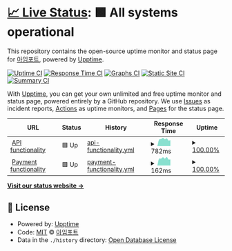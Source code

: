 # [📈 Live Status](https://health.iamport.kr): <!--live status--> **🟩 All systems operational**

This repository contains the open-source uptime monitor and status page for [아임포트](http://www.iamport.kr), powered by [Upptime](https://github.com/upptime/upptime).

[![Uptime CI](https://github.com/iamport/service-status/workflows/Uptime%20CI/badge.svg)](https://github.com/iamport/service-status/actions?query=workflow%3A%22Uptime+CI%22)
[![Response Time CI](https://github.com/iamport/service-status/workflows/Response%20Time%20CI/badge.svg)](https://github.com/iamport/service-status/actions?query=workflow%3A%22Response+Time+CI%22)
[![Graphs CI](https://github.com/iamport/service-status/workflows/Graphs%20CI/badge.svg)](https://github.com/iamport/service-status/actions?query=workflow%3A%22Graphs+CI%22)
[![Static Site CI](https://github.com/iamport/service-status/workflows/Static%20Site%20CI/badge.svg)](https://github.com/iamport/service-status/actions?query=workflow%3A%22Static+Site+CI%22)
[![Summary CI](https://github.com/iamport/service-status/workflows/Summary%20CI/badge.svg)](https://github.com/iamport/service-status/actions?query=workflow%3A%22Summary+CI%22)

With [Upptime](https://upptime.js.org), you can get your own unlimited and free uptime monitor and status page, powered entirely by a GitHub repository. We use [Issues](https://github.com/iamport/service-status/issues) as incident reports, [Actions](https://github.com/iamport/service-status/actions) as uptime monitors, and [Pages](https://health.iamport.kr) for the status page.

<!--start: status pages-->
<!-- This summary is generated by Upptime (https://github.com/upptime/upptime) -->
<!-- Do not edit this manually, your changes will be overwritten -->
<!-- prettier-ignore -->
| URL | Status | History | Response Time | Uptime |
| --- | ------ | ------- | ------------- | ------ |
| <img alt="" src="https://favicons.githubusercontent.com/vital-signs.prod.iamport.co" height="13"> [API functionality](https://vital-signs.prod.iamport.co/public/health/api) | 🟩 Up | [api-functionality.yml](https://github.com/iamport/service-status/commits/HEAD/history/api-functionality.yml) | <details><summary><img alt="Response time graph" src="./graphs/api-functionality/response-time-week.png" height="20"> 782ms</summary><br><a href="https://health.iamport.kr/history/api-functionality"><img alt="Response time 939" src="https://img.shields.io/endpoint?url=https%3A%2F%2Fraw.githubusercontent.com%2Fiamport%2Fservice-status%2FHEAD%2Fapi%2Fapi-functionality%2Fresponse-time.json"></a><br><a href="https://health.iamport.kr/history/api-functionality"><img alt="24-hour response time 677" src="https://img.shields.io/endpoint?url=https%3A%2F%2Fraw.githubusercontent.com%2Fiamport%2Fservice-status%2FHEAD%2Fapi%2Fapi-functionality%2Fresponse-time-day.json"></a><br><a href="https://health.iamport.kr/history/api-functionality"><img alt="7-day response time 782" src="https://img.shields.io/endpoint?url=https%3A%2F%2Fraw.githubusercontent.com%2Fiamport%2Fservice-status%2FHEAD%2Fapi%2Fapi-functionality%2Fresponse-time-week.json"></a><br><a href="https://health.iamport.kr/history/api-functionality"><img alt="30-day response time 818" src="https://img.shields.io/endpoint?url=https%3A%2F%2Fraw.githubusercontent.com%2Fiamport%2Fservice-status%2FHEAD%2Fapi%2Fapi-functionality%2Fresponse-time-month.json"></a><br><a href="https://health.iamport.kr/history/api-functionality"><img alt="1-year response time 939" src="https://img.shields.io/endpoint?url=https%3A%2F%2Fraw.githubusercontent.com%2Fiamport%2Fservice-status%2FHEAD%2Fapi%2Fapi-functionality%2Fresponse-time-year.json"></a></details> | <details><summary><a href="https://health.iamport.kr/history/api-functionality">100.00%</a></summary><a href="https://health.iamport.kr/history/api-functionality"><img alt="All-time uptime 99.88%" src="https://img.shields.io/endpoint?url=https%3A%2F%2Fraw.githubusercontent.com%2Fiamport%2Fservice-status%2FHEAD%2Fapi%2Fapi-functionality%2Fuptime.json"></a><br><a href="https://health.iamport.kr/history/api-functionality"><img alt="24-hour uptime 100.00%" src="https://img.shields.io/endpoint?url=https%3A%2F%2Fraw.githubusercontent.com%2Fiamport%2Fservice-status%2FHEAD%2Fapi%2Fapi-functionality%2Fuptime-day.json"></a><br><a href="https://health.iamport.kr/history/api-functionality"><img alt="7-day uptime 100.00%" src="https://img.shields.io/endpoint?url=https%3A%2F%2Fraw.githubusercontent.com%2Fiamport%2Fservice-status%2FHEAD%2Fapi%2Fapi-functionality%2Fuptime-week.json"></a><br><a href="https://health.iamport.kr/history/api-functionality"><img alt="30-day uptime 99.46%" src="https://img.shields.io/endpoint?url=https%3A%2F%2Fraw.githubusercontent.com%2Fiamport%2Fservice-status%2FHEAD%2Fapi%2Fapi-functionality%2Fuptime-month.json"></a><br><a href="https://health.iamport.kr/history/api-functionality"><img alt="1-year uptime 99.88%" src="https://img.shields.io/endpoint?url=https%3A%2F%2Fraw.githubusercontent.com%2Fiamport%2Fservice-status%2FHEAD%2Fapi%2Fapi-functionality%2Fuptime-year.json"></a></details>
| <img alt="" src="https://favicons.githubusercontent.com/vital-signs.prod.iamport.co" height="13"> [Payment functionality](https://vital-signs.prod.iamport.co/public/health/pay) | 🟩 Up | [payment-functionality.yml](https://github.com/iamport/service-status/commits/HEAD/history/payment-functionality.yml) | <details><summary><img alt="Response time graph" src="./graphs/payment-functionality/response-time-week.png" height="20"> 162ms</summary><br><a href="https://health.iamport.kr/history/payment-functionality"><img alt="Response time 186" src="https://img.shields.io/endpoint?url=https%3A%2F%2Fraw.githubusercontent.com%2Fiamport%2Fservice-status%2FHEAD%2Fapi%2Fpayment-functionality%2Fresponse-time.json"></a><br><a href="https://health.iamport.kr/history/payment-functionality"><img alt="24-hour response time 138" src="https://img.shields.io/endpoint?url=https%3A%2F%2Fraw.githubusercontent.com%2Fiamport%2Fservice-status%2FHEAD%2Fapi%2Fpayment-functionality%2Fresponse-time-day.json"></a><br><a href="https://health.iamport.kr/history/payment-functionality"><img alt="7-day response time 162" src="https://img.shields.io/endpoint?url=https%3A%2F%2Fraw.githubusercontent.com%2Fiamport%2Fservice-status%2FHEAD%2Fapi%2Fpayment-functionality%2Fresponse-time-week.json"></a><br><a href="https://health.iamport.kr/history/payment-functionality"><img alt="30-day response time 166" src="https://img.shields.io/endpoint?url=https%3A%2F%2Fraw.githubusercontent.com%2Fiamport%2Fservice-status%2FHEAD%2Fapi%2Fpayment-functionality%2Fresponse-time-month.json"></a><br><a href="https://health.iamport.kr/history/payment-functionality"><img alt="1-year response time 186" src="https://img.shields.io/endpoint?url=https%3A%2F%2Fraw.githubusercontent.com%2Fiamport%2Fservice-status%2FHEAD%2Fapi%2Fpayment-functionality%2Fresponse-time-year.json"></a></details> | <details><summary><a href="https://health.iamport.kr/history/payment-functionality">100.00%</a></summary><a href="https://health.iamport.kr/history/payment-functionality"><img alt="All-time uptime 99.93%" src="https://img.shields.io/endpoint?url=https%3A%2F%2Fraw.githubusercontent.com%2Fiamport%2Fservice-status%2FHEAD%2Fapi%2Fpayment-functionality%2Fuptime.json"></a><br><a href="https://health.iamport.kr/history/payment-functionality"><img alt="24-hour uptime 100.00%" src="https://img.shields.io/endpoint?url=https%3A%2F%2Fraw.githubusercontent.com%2Fiamport%2Fservice-status%2FHEAD%2Fapi%2Fpayment-functionality%2Fuptime-day.json"></a><br><a href="https://health.iamport.kr/history/payment-functionality"><img alt="7-day uptime 100.00%" src="https://img.shields.io/endpoint?url=https%3A%2F%2Fraw.githubusercontent.com%2Fiamport%2Fservice-status%2FHEAD%2Fapi%2Fpayment-functionality%2Fuptime-week.json"></a><br><a href="https://health.iamport.kr/history/payment-functionality"><img alt="30-day uptime 99.46%" src="https://img.shields.io/endpoint?url=https%3A%2F%2Fraw.githubusercontent.com%2Fiamport%2Fservice-status%2FHEAD%2Fapi%2Fpayment-functionality%2Fuptime-month.json"></a><br><a href="https://health.iamport.kr/history/payment-functionality"><img alt="1-year uptime 99.93%" src="https://img.shields.io/endpoint?url=https%3A%2F%2Fraw.githubusercontent.com%2Fiamport%2Fservice-status%2FHEAD%2Fapi%2Fpayment-functionality%2Fuptime-year.json"></a></details>

<!--end: status pages-->

[**Visit our status website →**](https://health.iamport.kr)

## 📄 License

- Powered by: [Upptime](https://github.com/upptime/upptime)
- Code: [MIT](./LICENSE) © [아임포트](http://www.iamport.kr)
- Data in the `./history` directory: [Open Database License](https://opendatacommons.org/licenses/odbl/1-0/)

